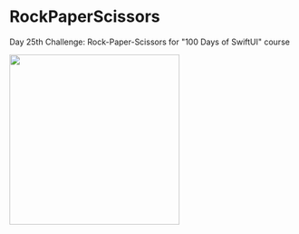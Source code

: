 # RockPaperScissors
Day 25th Challenge: Rock-Paper-Scissors for "100 Days of SwiftUI" course

<img width=300pt src="https://user-images.githubusercontent.com/94328140/211675333-5fccb2ee-a804-4484-9f2f-71e34c70a8dc.png" />
